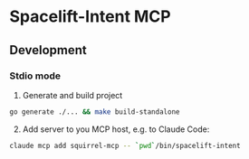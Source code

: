 # Spacelift-Intent MCP

## Development

### Stdio mode

1. Generate and build project

```bash
go generate ./... && make build-standalone
```

2. Add server to you MCP host, e.g. to Claude Code:

```bash
claude mcp add squirrel-mcp -- `pwd`/bin/spacelift-intent
```
